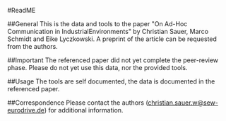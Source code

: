 #ReadME

##General
This is the data and tools to the paper "On Ad-Hoc Communication in IndustrialEnvironments" by Christian Sauer, Marco Schmidt and Eike Lyczkowski. A preprint of the article can be requested from the authors.

##Important
The referenced paper did not yet complete the peer-review phase. Please do not yet use this data, nor the provided tools.

##Usage
The tools are self documented, the data is documented in the referenced paper.

##Correspondence
Please contact the authors (christian.sauer.w@sew-eurodrive.de) for additional information.
